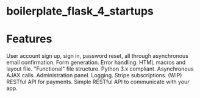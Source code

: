 # boilerplate_flask_4_startups

# Features

 User account sign up, sign in, password reset, all through asynchronous email confirmation.
 Form generation.
 Error handling.
 HTML macros and layout file.
 "Functional" file structure.
 Python 3.x compliant.
 Asynchronous AJAX calls.
 Administration panel.
 Logging.
 Stripe subscriptions. (WIP)
 RESTful API for payments.
 Simple RESTful API to communicate with your app.
